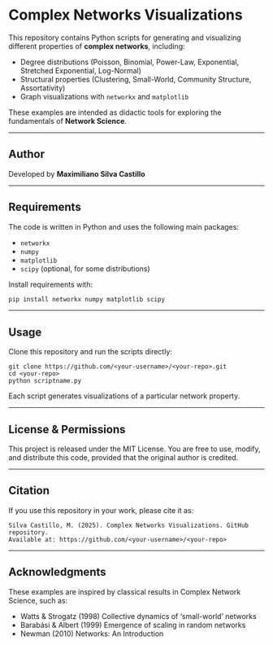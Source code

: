 # Complex Networks Visualizations

This repository contains Python scripts for generating and visualizing different properties of **complex networks**, including:
- Degree distributions (Poisson, Binomial, Power-Law, Exponential, Stretched Exponential, Log-Normal)
- Structural properties (Clustering, Small-World, Community Structure, Assortativity)
- Graph visualizations with `networkx` and `matplotlib`

These examples are intended as didactic tools for exploring the fundamentals of **Network Science**.

---

## Author
Developed by **Maximiliano Silva Castillo**  

---

## Requirements
The code is written in Python and uses the following main packages:
- `networkx`
- `numpy`
- `matplotlib`
- `scipy` (optional, for some distributions)

Install requirements with:
```bash
pip install networkx numpy matplotlib scipy
```
---

## Usage

Clone this repository and run the scripts directly:

```
git clone https://github.com/<your-username>/<your-repo>.git
cd <your-repo>
python scriptname.py
```

Each script generates visualizations of a particular network property.

---

## License & Permissions

This project is released under the MIT License.
You are free to use, modify, and distribute this code, provided that the original author is credited.

---

## Citation

If you use this repository in your work, please cite it as:

```
Silva Castillo, M. (2025). Complex Networks Visualizations. GitHub repository.
Available at: https://github.com/<your-username>/<your-repo>
```

---

## Acknowledgments

These examples are inspired by classical results in Complex Network Science, such as:

- Watts & Strogatz (1998) Collective dynamics of ‘small-world’ networks
- Barabási & Albert (1999) Emergence of scaling in random networks
- Newman (2010) Networks: An Introduction




